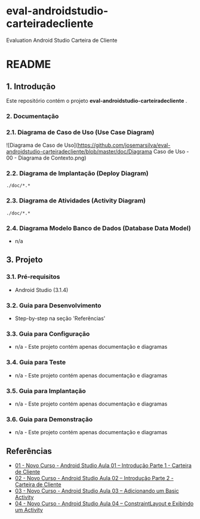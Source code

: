 # eval-androidstudio-carteiradecliente
Evaluation Android Studio Carteira de Cliente

# README #

## 1. Introdução ##

Este repositório contém o projeto **eval-androidstudio-carteiradecliente** . 

### 2. Documentação ###

### 2.1. Diagrama de Caso de Uso (Use Case Diagram) ###

![Diagrama de Caso de Uso](https://github.com/josemarsilva/eval-androidstudio-carteiradecliente/blob/master/doc/Diagrama Caso de Uso - 00 - Diagrama de Contexto.png) 


### 2.2. Diagrama de Implantação (Deploy Diagram) ###

```image-file
./doc/*.*
```

### 2.3. Diagrama de Atividades (Activity Diagram) ###

```image-file
./doc/*.*
```


### 2.4. Diagrama Modelo Banco de Dados (Database Data Model) ###

* n/a


## 3. Projeto ##

### 3.1. Pré-requisitos ###

* Android Studio (3.1.4)


### 3.2. Guia para Desenvolvimento ###

* Step-by-step na seção 'Referências'


### 3.3. Guia para Configuração ###

* n/a - Este projeto contém apenas documentação e diagramas


### 3.4. Guia para Teste ###

* n/a - Este projeto contém apenas documentação e diagramas


### 3.5. Guia para Implantação ###

* n/a - Este projeto contém apenas documentação e diagramas


### 3.6. Guia para Demonstração ###

* n/a - Este projeto contém apenas documentação e diagramas


## Referências ##

* [01 - Novo Curso - Android Studio Aula 01 – Introdução Parte 1 - Carteira de Cliente](https://www.youtube.com/watch?v=MnJEbS5p3kQ)
* [02 - Novo Curso - Android Studio Aula 02 – Introdução Parte 2 - Carteira de Cliente](https://www.youtube.com/watch?v=g1Zq_nyc8DM)
* [03 - Novo Curso - Android Studio Aula 03 – Adicionando um Basic Activity](https://www.youtube.com/watch?v=h9uPk-baha4)
* [04 - Novo Curso - Android Studio Aula 04 – ConstraintLayout e Exibindo um Activity](https://www.youtube.com/watch?v=0QCO6pZ9vxY&t=12s)
